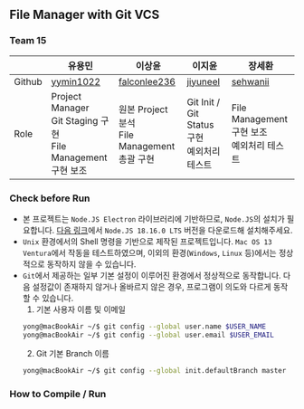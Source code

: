 ## File Manager with Git VCS

### Team 15

|        | 유용민                                                            | 이상윤                                             | 이지윤                                      | 장세환                                      |
|--------|----------------------------------------------------------------|-------------------------------------------------|------------------------------------------|------------------------------------------|
| Github | [yymin1022](https://github.com/yymin1022)                      | [falconlee236](https://github.com/falconlee236) | [jiyuneel](https://github.com/jiyuneel) | [sehwanii](https://github.com/sehwanii) |
| Role   | Project Manager <br> Git Staging 구현 <br> File Management 구현 보조 | 원본 Project 분석 <br> File Management 총괄 구현        | Git Init / Git Status 구현 <br> 예외처리 테스트 | File Management 구현 보조 <br> 예외처리 테스트

### Check before Run

- 본 프로젝트는 `Node.JS Electron` 라이브러리에 기반하므로, `Node.JS`의 설치가 필요합니다. [다음 링크](https://nodejs.org/ko)에서 `Node.JS 18.16.0 LTS` 버전을 다운로드해 설치해주세요.
- `Unix` 환경에서의 Shell 명령을 기반으로 제작된 프로젝트입니다. `Mac OS 13 Ventura`에서 작동을 테스트하였으며, 이외의 환경(`Windows`, `Linux` 등)에서는 정상적으로 동작하지 않을 수 있습니다.
- `Git`에서 제공하는 일부 기본 설정이 이루어진 환경에서 정상적으로 동작합니다. 다음 설정값이 존재하지 않거나 올바르지 않은 경우, 프로그램이 의도와 다르게 동작할 수 있습니다.
  1. 기본 사용자 이름 및 이메일
    ```bash
    yong@macBookAir ~/$ git config --global user.name $USER_NAME
    yong@macBookAir ~/$ git config --global user.email $USER_EMAIL
    ```
  2. Git 기본 Branch 이름
    ```bash
    yong@macBookAir ~/$ git config --global init.defaultBranch master
    ```

### How to Compile / Run